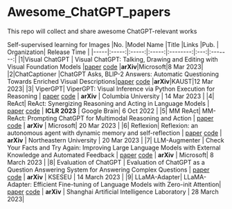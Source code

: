 # Awesome_ChatGPT_papers

This repo will collect and share awesome ChatGPT-relevant works


Self-supervised learning for Images
|No.  |Model Name |Title |Links |Pub. | Organization| Release Time |
|-----|:-----:|:-----:|:-----:|:--------:|:---:|:-------:|
|1|Visual ChatGPT |	Visual ChatGPT: Talking, Drawing and Editing with Visual Foundation Models |[paper](https://arxiv.org/pdf/2303.04671.pdf) [code](https://github.com/microsoft/visual-chatgpt) |__arXiv__|Microsoft|8 Mar 2023|
|2|ChatCaptioner |ChatGPT Asks, BLIP-2 Answers: Automatic Questioning Towards Enriched Visual Descriptions|[paper](https://arxiv.org/pdf/2303.06594.pdf) [code](https://github.com/Vision-CAIR/ChatCaptioner) |__arXiv__|KAUST|12 Mar 2023|
|3| ViperGPT| ViperGPT: Visual Inference via Python Execution for Reasoning | [paper](https://arxiv.org/pdf/2303.08128.pdf) [code](https://github.com/cvlab-columbia/viper) | __arXiv__ | Columbia University | 14 Mar 2023 |
|4| ReAct| ReAct: Synergizing Reasoning and Acting in Language Models | [paper](https://arxiv.org/pdf/2210.03629.pdf) [code](https://github.com/ysymyth/ReAct) | __ICLR 2023__ | Google Brain| 6 Oct 2022 |
|5| MM ReAct| MM-ReAct: Prompting ChatGPT for Multimodal Reasoning and Action | [paper](https://arxiv.org/pdf/2303.11381.pdf) [code](https://github.com/microsoft/MM-REACT) | __arXiv__ | Microsoft| 20 Mar 2023 |
|6| Reflexion| Reflexion: an autonomous agent with dynamic memory and self-reflection | [paper](https://arxiv.org/pdf/2303.11366.pdf) [code](https://github.com/noahshinn024/reflexion) | __arXiv__ | Northeastern University | 20 Mar 2023 |
|7| LLM-Augmenter | Check Your Facts and Try Again: Improving Large Language Models with External Knowledge and Automated Feedback | [paper](https://arxiv.org/pdf/2302.12813.pdf) [code](https://github.com/pengbaolin/LLM-Augmenter) | __arXiv__ | Microsoft| 8 March 2023 |
|8| Evaluation of ChatGPT | Evaluation of ChatGPT as a Question Answering System for Answering Complex Questions | [paper](https://arxiv.org/pdf/2303.11381.pdf) [code](https://github.com/tan92hl/Complex-Question-Answering-Evaluation-of-ChatGPT) | __arXiv__ |  KSESEU | 14 March 2023 |
|9| LLaMA-Adapter| LLaMA-Adapter: Efficient Fine-tuning of Language Models with Zero-init Attention| [paper](https://arxiv.org/pdf/2303.16199.pdf) [code](https://github.com/ZrrSkywalker/LLaMA-Adapter) | __arXiv__ | Shanghai Artificial Intelligence Laboratory | 28 March 2023|
